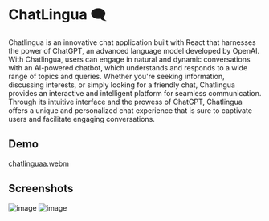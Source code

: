 # ChatLingua 🗨️

Chatlingua is an innovative chat application built with React that harnesses the power of ChatGPT, an advanced language model developed by OpenAI. With Chatlingua, users can engage in natural and dynamic conversations with an AI-powered chatbot, which understands and responds to a wide range of topics and queries. Whether you're seeking information, discussing interests, or simply looking for a friendly chat, Chatlingua provides an interactive and intelligent platform for seamless communication. Through its intuitive interface and the prowess of ChatGPT, Chatlingua offers a unique and personalized chat experience that is sure to captivate users and facilitate engaging conversations.

## Demo

[chatlinguaa.webm](https://github.com/Stroller15/ChatLingua/assets/84174011/9b20db46-cfcd-4bd8-9727-58a1f9269124)

## Screenshots
![image](https://github.com/Stroller15/ChatLingua/assets/84174011/3272def2-aed8-4c06-a028-1ddb05edee84)
![image](https://github.com/Stroller15/ChatLingua/assets/84174011/fdc3bca7-db3e-449e-8cac-f648fd630fcc)

